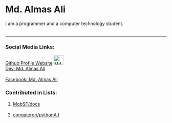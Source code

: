 <h1>Md. Almas Ali</h1>
<div>I am a programmer and a computer technology student.</div>
<br>
<hr>
<h3> Social Media Links:</h3>
<a href="https://Almas-Ali.github.io/Almas-Ali">Github Profile Website</a>
<a href="https://dev.to/almasali">
  <img src="https://d2fltix0v2e0sb.cloudfront.net/dev-badge.svg" alt="Md. Almas Ali's DEV Profile" height="30" width="30">
  <div class="name">Dev: Md. Almas Ali</div>
</a>
<br/>
<a href="facebook.com/md.almasali.0">
  <div class="name">Facebook: Md. Almas Ali</div>
</a>

<h3>Contributed in Lists:</h3>
<ol>
<li><a href="https://github.com/MobSF/docs">MobSF/docs</a></li><br/>
<li><a href="https://github.com/congaterori/pythonA.I">congaterori/pythonA.I</a></li>
</ol>
